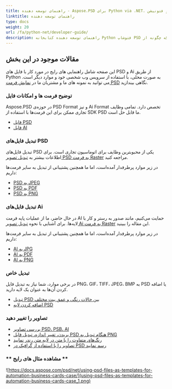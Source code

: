 ```yaml
---
title: راهنمای توسعه دهنده - Aspose.PSD برای Python via .NET. فرمت فایل فتوشاپ و فتونیشن API
linktitle: راهنمای توسعه دهنده
type: docs
weight: 20
url: /fa/python-net/developer-guide/
description: راهنمای توسعه دهنده کتابخانه Python فتوشاپ PSD توضیح می دهد که چگونه از Python برای کار با فایل های PSD و Ai به صورت محلی، از طریق سرویس وب شخصی یا در موارد دیگر استفاده کنید.
---
```


## **مقالات موجود در این بخش**
این صفحه شامل راهنمایی های رایج در مورد کار با فایل های PSD و Ai از طریق Python به صورت محلی، با استفاده از سرویس وب شخصی خود و موارد دیگر است. می توانید به نمونه های ما و مشتریان ما در [نمایش فرمت PSD](/psd/fa/python-net/showcases/) نگاهی بیندازید.

### **توضیح فرمت ها و امکانات فایل**
Aspose.PSD در حوزه‌ی PSD Format و نیز Ai Format تخصص دارد. تمامی وظایف تجاری ممکن برای این فرمت‌ها با استفاده از SDK PSD ما قابل حل است.

- [فایل PSD](/psd/fa/net/psd-file/)
- [فایل AI](/psd/fa/net/ai-adobe-illustrator-format/)

### **تبدیل فایل‌های PSD**
تبدیل فایل‌های PSD یکی از محبوبترین وظایف برای اتوماسیون تجاری است. برای اطلاعات بیشتر به [تبدیل تصویر PSD به فرمت Raster](/psd/fa/python-net/converting-psd-image-to-raster-format/) مراجعه کنید.

در زیر موارد پرطرفدار آمده‌است، اما ما همچنین پشتیبانی از تبدیل به سایر فرمت‌ها داریم:

- [PSD به JPEG](/psd/fa/python-net/convert/psd-to-jpg/) 
- [PSD به PDF](/psd/fa/python-net/convert/psd-to-pdf/) 
- [PSD به PNG](/psd/fa/python-net/convert/psd-to-png/) 

### **تبدیل فایل‌های Ai**
در حال حاضر، ما از عملیات پایه فرمت AI حمایت می‌کنیم، مانند صدور به رستر و کار با لایه‌ها. برای آشنایی با نحوه [تبدیل تصویر Ai به فرمت Raster](/psd/fa/python-net/ai-file-manipulation/) این مقاله را ببینید.

در زیر موارد پرطرفدار آمده‌است، اما ما همچنین پشتیبانی از تبدیل به سایر فرمت‌ها داریم:

- [AI به JPG](/psd/fa/python-net/convert/ai-to-jpg/) 
- [AI به PDF](/psd/fa/python-net/convert/ai-to-pdf/) 
- [AI به PNG](/psd/fa/python-net/convert/ai-to-png/)

### **تبدیل خاص**
در برخی موارد، شما نیاز به تبدیل فایل PNG، GIF، TIFF، JPEG، BMP به PSD یا اضافه کردن آن‌ها به عنوان یک لایه دارید.

- [تبدیل PSD بین حالات رنگی و عمق بیت مختلف](/psd/fa/python-net/bit-depth-color-mode-convert/)
- [اضافه کردن لایه PSD](/psd/fa/python-net/add-layer-from-file-for-editing/)

### **تصاویر را تغییر دهید**
- [بررسی تصاویر PSD، PSB، AI](/psd/fa/python-net/update-psd-psb-files-with-python/)
- [بریدن، تغییر اندازه، تبدیل فایل PSD هنگام تبدیل به PNG](/psd/fa/python-net/psd-layer-manipulation/)
- [رنگ‌‌های متفاوت را با متن در لایه متن رندر نمایید](/psd/fa/python-net/working-with-drawing-images/)
- [تصاویر را با استفاده از گرافیک در PSD رسم نمایید](/psd/fa/python-net/graphics-api/) 

### ** مشاهده مثال های رایج **

![https://docs.aspose.com/psd/net/using-psd-files-as-templates-for-automation-business-cards-case/](using-psd-files-as-templates-for-automation-business-cards-case_1.png)
